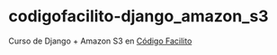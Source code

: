 # codigofacilito-django_amazon_s3
Curso de Django + Amazon S3 en [Código Facilito](https://codigofacilito.com/cursos/django-amazon-s3)
